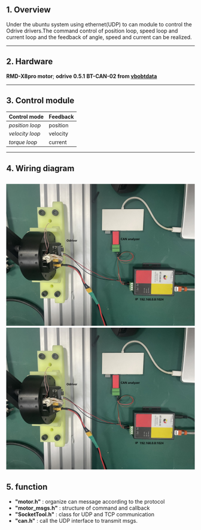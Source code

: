 ## 1. Overview
Under the ubuntu system using ethernet(UDP) to can module to control the Odrive drivers.The command control of position loop, speed loop and current loop and the feedback of angle, speed and current can be realized.

--- 
## 2. Hardware
**RMD-X8pro motor**;
**odrive 0.5.1**
**BT-CAN-02 from [vbobtdata](http://www.vbobtdata.com/)**

---

## 3. Control module
|Control mode | Feedback |
| ----        | ----     |
|*position loop* | position |
|*velocity loop*| velocity |
|*torque loop*| current |

---

## 4. Wiring diagram
![diagram](imgs/wiring.JPG "structure")
![diagram](https://github.com/Hughshy/Motor_Net_CAN_SDK/blob/master/imgs/wiring.JPG)
---

## 5. function 
* **"motor.h"**       : organize can message according to the protocol
* **"motor_msgs.h"**  : structure of command and callback
* **"SocketTool.h"**  : class for UDP and TCP communication
* **"can.h"**         : call the UDP interface to transmit msgs.


